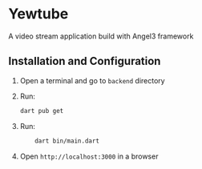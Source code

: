 # Yewtube

A video stream application build with Angel3 framework

## Installation and Configuration

1. Open a terminal and go to `backend` directory
2. Run:

    ```bash
    dart pub get
    ```

3. Run:

    ```bash
        dart bin/main.dart
    ```

4. Open `http://localhost:3000` in a browser
